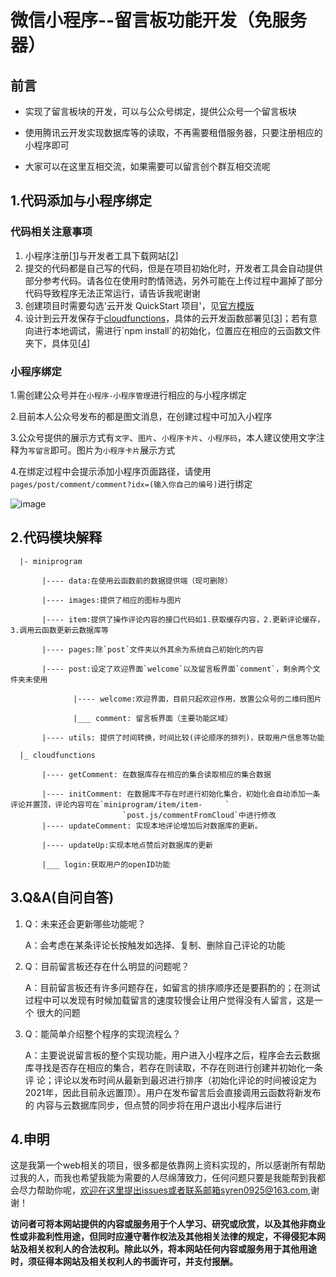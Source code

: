 # 微信小程序--留言板功能开发（免服务器）
## 前言

- 实现了留言板块的开发，可以与公众号绑定，提供公众号一个留言板块

- 使用腾讯云开发实现数据库等的读取，不再需要租借服务器，只要注册相应的小程序即可

- 大家可以在这里互相交流，如果需要可以留言创个群互相交流呢

## 1.代码添加与小程序绑定

### 代码相关注意事项

1. 小程序注册[[1](https://mp.weixin.qq.com/)]与开发者工具下载网站[[2](https://developers.weixin.qq.com/miniprogram/dev/devtools/download.html)]
2. 提交的代码都是自己写的代码，但是在项目初始化时，开发者工具会自动提供部分参考代码。请各位在使用时酌情筛选，另外可能在上传过程中漏掉了部分代码导致程序无法正常运行，请告诉我呢谢谢
3. 创建项目时需要勾选'云开发 QuickStart 项目'，见[官方模版]([https://developers.weixin.qq.com/miniprogram/dev/wxcloud/basis/quickstart.html#_1-%E6%96%B0%E5%BB%BA%E4%BA%91%E5%BC%80%E5%8F%91%E6%A8%A1%E6%9D%BF](https://developers.weixin.qq.com/miniprogram/dev/wxcloud/basis/quickstart.html#_1-新建云开发模板))
4. 设计到云开发保存于[cloudfunctions](https://github.com/igo312/Message-Board-of-WeChat/tree/master/cloudfunctions)，具体的云开发函数部署见[[3]([https://developers.weixin.qq.com/miniprogram/dev/wxcloud/basis/quickstart.html#_1-%E6%96%B0%E5%BB%BA%E4%BA%91%E5%BC%80%E5%8F%91%E6%A8%A1%E6%9D%BF](https://developers.weixin.qq.com/miniprogram/dev/wxcloud/basis/quickstart.html#_1-新建云开发模板))]；若有意向进行本地调试，需进行`npm install`的初始化，位置应在相应的云函数文件夹下，具体见[[4](https://blog.csdn.net/baidu_38607919/article/details/104048661)]


### 小程序绑定

1.需创建公众号并在`小程序-小程序管理`进行相应的与小程序绑定

2.目前本人公众号发布的都是图文消息，在创建过程中可加入小程序

3.公众号提供的展示方式有`文字`、`图片`、`小程序卡片`、`小程序码`，本人建议使用文字注释为`写留言`即可。图片为`小程序卡片`展示方式

4.在绑定过程中会提示添加小程序页面路径，请使用`pages/post/comment/comment?idx=(输入你自己的编号)`进行绑定

![image](https://github.com/igo312/Message-Board-of-WeChat/blob/master/%E5%89%AA%E8%BE%91.png)




## 2.代码模块解释
```
  |- miniprogram

       |---- data:在使用云函数前的数据提供端（现可删除）

       |---- images:提供了相应的图标与图片

       |---- item:提供了操作评论内容的接口代码如1.获取缓存内容，2.更新评论缓存，3.调用云函数更新云数据库等

       |---- pages:除`post`文件夹以外其余为系统自己初始化的内容

       |---- post:设定了欢迎界面`welcome`以及留言板界面`comment`，剩余两个文件夹未使用

              |---- welcome:欢迎界面，目前只起欢迎作用，放置公众号的二维码图片

              |___ comment: 留言板界面（主要功能区域）

       |---- utils:	提供了时间转换，时间比较(评论顺序的排列)，获取用户信息等功能

  |_ cloudfunctions

       |---- getComment: 在数据库存在相应的集合读取相应的集合数据

       |---- initComment: 在数据库不存在时进行初始化集合，初始化会自动添加一条评论并置顶，评论内容可在`miniprogram/item/item-		`
                         `post.js/commentFromCloud`中进行修改
       |---- updateComment: 实现本地评论增加后对数据库的更新。

       |---- updateUp:实现本地点赞后对数据库的更新

       |___ login:获取用户的openID功能
```

## 3.Q&A(自问自答)

1. Q：未来还会更新哪些功能呢？

   A：会考虑在某条评论长按触发如选择、复制、删除自己评论的功能

2. Q：目前留言板还存在什么明显的问题呢？

   A：目前留言板还有许多问题存在，如留言的排序顺序还是要斟酌的；在测试过程中可以发现有时候加载留言的速度较慢会让用户觉得没有人留言，这是一个	  很大的问题

3. Q：能简单介绍整个程序的实现流程么？

   A：主要说说留言板的整个实现功能，用户进入小程序之后，程序会去云数据库寻找是否存在相应的集合，若存在则读取，不存在则进行创建并初始化一条评	  论；评论以发布时间从最新到最迟进行排序（初始化评论的时间被设定为2021年，因此目前永远置顶）。用户在发布留言后会直接调用云函数将新发布的	  内容与云数据库同步，但点赞的同步将在用户退出小程序后进行

## 4.申明

这是我第一个web相关的项目，很多都是依靠网上资料实现的，所以感谢所有帮助过我的人，而我也希望我能为需要的人尽绵薄致力，任何问题只要是我能帮到我都会尽力帮助你呢，欢迎在这里提出issues或者联系邮箱syren0925@163.com,谢谢！

**访问者可将本网站提供的内容或服务用于个人学习、研究或欣赏，以及其他非商业性或非盈利性用途，但同时应遵守著作权法及其他相关法律的规定，不得侵犯本网站及相关权利人的合法权利。除此以外，将本网站任何内容或服务用于其他用途时，须征得本网站及相关权利人的书面许可，并支付报酬。**











